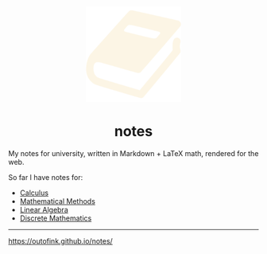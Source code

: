<p align="center">
<img src="https://github.com/outofink/notes/raw/main/web/favicon.png" width=192>
</p>

<h1 align="center">notes</h1>

My notes for university, written in Markdown + LaTeX math, rendered for the web.

So far I have notes for:

- [Calculus](https://outofink.github.io/notes/calulus)
- [Mathematical Methods](https://outofink.github.io/notes/mathematical_methods)
- [Linear Algebra](https://outofink.github.io/notes/linear_algebra)
- [Discrete Mathematics](https://outofink.github.io/notes/discrete_mathematics)

---

https://outofink.github.io/notes/
